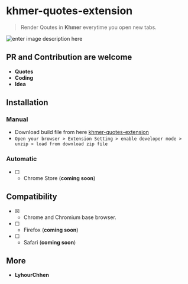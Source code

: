 # khmer-quotes-extension

> Render Qoutes in **Khmer** everytime you open new tabs.

![enter image description here](https://i.ibb.co/LR0pfGW/Screen-Shot-2020-08-18-at-1-59-43-PM.png)

## PR and Contribution are welcome

- **Quotes**
- **Coding**
- **Idea**

## Installation 

### Manual 
- Download build file from here [khmer-quotes-extension](https://github.com/LyhourChhen/khmer-quotes-extension/releases/tag/v1)
- `Open your browser > Extension Setting > enable developer mode > unzip > load from download zip file`
### Automatic
- [ ] - Chrome Store  (**coming soon**)

## Compatibility
- [x] -    Chrome and Chromium base browser.
- [ ] -    Firefox  (**coming soon**)
- [ ] -    Safari (**coming soon**)


## More 
- **LyhourChhen**
